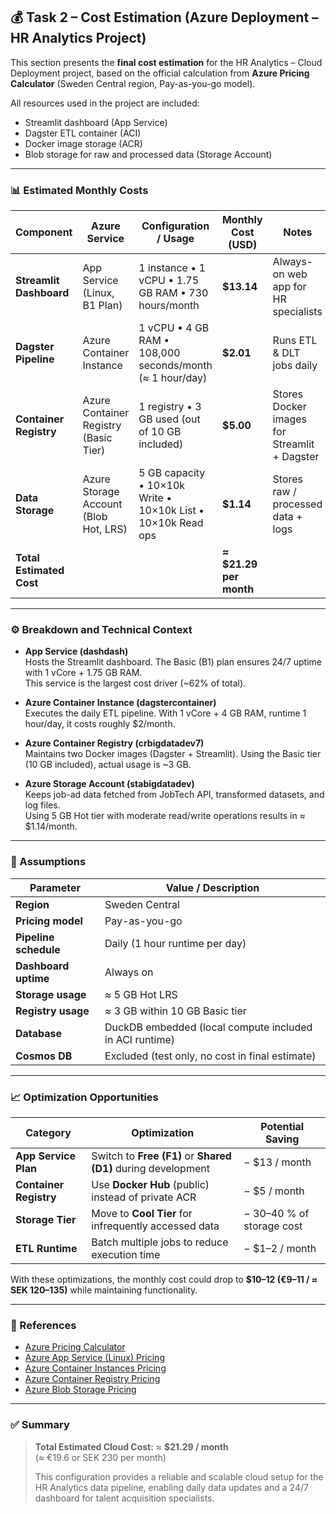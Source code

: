## 💰 Task 2 – Cost Estimation (Azure Deployment – HR Analytics Project)

This section presents the **final cost estimation** for the HR Analytics – Cloud Deployment project, based on the official calculation from **Azure Pricing Calculator** (Sweden Central region, Pay-as-you-go model).

All resources used in the project are included:  
- Streamlit dashboard (App Service)  
- Dagster ETL container (ACI)  
- Docker image storage (ACR)  
- Blob storage for raw and processed data (Storage Account)

---

### 📊 Estimated Monthly Costs

| Component | Azure Service | Configuration / Usage | Monthly Cost (USD) | Notes |
|------------|----------------|------------------------|--------------------|-------|
| **Streamlit Dashboard** | App Service (Linux, B1 Plan) | 1 instance • 1 vCPU • 1.75 GB RAM • 730 hours/month | **$13.14** | Always-on web app for HR specialists |
| **Dagster Pipeline** | Azure Container Instance | 1 vCPU • 4 GB RAM • 108,000 seconds/month (≈ 1 hour/day) | **$2.01** | Runs ETL & DLT jobs daily |
| **Container Registry** | Azure Container Registry (Basic Tier) | 1 registry • 3 GB used (out of 10 GB included) | **$5.00** | Stores Docker images for Streamlit + Dagster |
| **Data Storage** | Azure Storage Account (Blob Hot, LRS) | 5 GB capacity • 10×10k Write • 10×10k List • 10×10k Read ops | **$1.14** | Stores raw / processed data + logs |
| **Total Estimated Cost** |  |  | **≈ $21.29 per month** |  |

---

### ⚙️ Breakdown and Technical Context

- **App Service (dashdash)**  
  Hosts the Streamlit dashboard. The Basic (B1) plan ensures 24/7 uptime with 1 vCore + 1.75 GB RAM.  
  This service is the largest cost driver (~62% of total).

- **Azure Container Instance (dagstercontainer)**  
  Executes the daily ETL pipeline. With 1 vCore + 4 GB RAM, runtime 1 hour/day, it costs roughly $2/month.

- **Azure Container Registry (crbigdatadev7)**  
  Maintains two Docker images (Dagster + Streamlit). Using the Basic tier (10 GB included), actual usage is ~3 GB.

- **Azure Storage Account (stabigdatadev)**  
  Keeps job-ad data fetched from JobTech API, transformed datasets, and log files.  
  Using 5 GB Hot tier with moderate read/write operations results in ≈ $1.14/month.

---

### 🔧 Assumptions

| Parameter | Value / Description |
|------------|---------------------|
| **Region** | Sweden Central |
| **Pricing model** | Pay-as-you-go |
| **Pipeline schedule** | Daily (1 hour runtime per day) |
| **Dashboard uptime** | Always on |
| **Storage usage** | ≈ 5 GB Hot LRS |
| **Registry usage** | ≈ 3 GB within 10 GB Basic tier |
| **Database** | DuckDB embedded (local compute included in ACI runtime) |
| **Cosmos DB** | Excluded (test only, no cost in final estimate) |

---

### 📈 Optimization Opportunities

| Category | Optimization | Potential Saving |
|-----------|---------------|------------------|
| **App Service Plan** | Switch to **Free (F1)** or **Shared (D1)** during development | − $13 / month |
| **Container Registry** | Use **Docker Hub** (public) instead of private ACR | − $5 / month |
| **Storage Tier** | Move to **Cool Tier** for infrequently accessed data | − 30–40 % of storage cost |
| **ETL Runtime** | Batch multiple jobs to reduce execution time | − $1–2 / month |

With these optimizations, the monthly cost could drop to **$10–12 (€9–11 / ≈ SEK 120–135)** while maintaining functionality.

---

### 🧾 References

- [Azure Pricing Calculator](https://azure.microsoft.com/en-us/pricing/calculator/)  
- [Azure App Service (Linux) Pricing](https://azure.microsoft.com/en-us/pricing/details/app-service/linux/)  
- [Azure Container Instances Pricing](https://azure.microsoft.com/en-us/pricing/details/container-instances/)  
- [Azure Container Registry Pricing](https://azure.microsoft.com/en-us/pricing/details/container-registry/)  
- [Azure Blob Storage Pricing](https://azure.microsoft.com/en-us/pricing/details/storage/blobs/)

---

### ✅ Summary

> **Total Estimated Cloud Cost:** ≈ **$21.29 / month**  
> (≈ €19.6  or  SEK 230 per month)  
>  
> This configuration provides a reliable and scalable cloud setup for the HR Analytics data pipeline, enabling daily data updates and a 24/7 dashboard for talent acquisition specialists.
